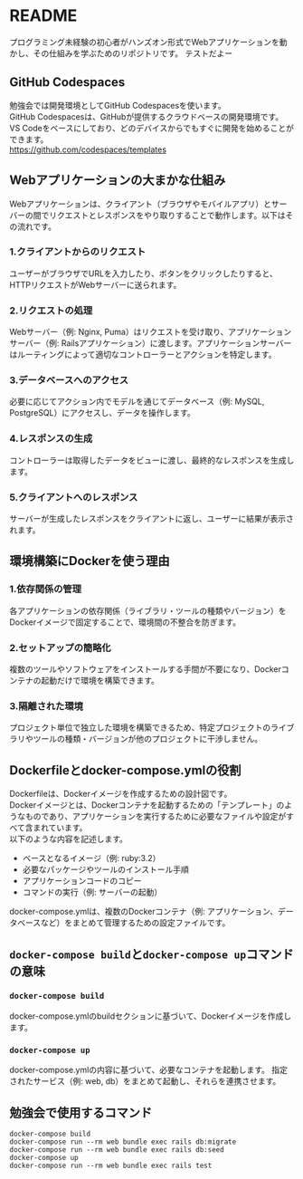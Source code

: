 # README
プログラミング未経験の初心者がハンズオン形式でWebアプリケーションを動かし、その仕組みを学ぶためのリポジトリです。
テストだよー

## GitHub Codespaces
勉強会では開発環境としてGitHub Codespacesを使います。  
GitHub Codespacesは、GitHubが提供するクラウドベースの開発環境です。  
VS Codeをベースにしており、どのデバイスからでもすぐに開発を始めることができます。  
https://github.com/codespaces/templates

## Webアプリケーションの大まかな仕組み
Webアプリケーションは、クライアント（ブラウザやモバイルアプリ）とサーバーの間でリクエストとレスポンスをやり取りすることで動作します。以下はその流れです。

### 1.クライアントからのリクエスト
ユーザーがブラウザでURLを入力したり、ボタンをクリックしたりすると、HTTPリクエストがWebサーバーに送られます。

### 2.リクエストの処理
Webサーバー（例: Nginx, Puma）はリクエストを受け取り、アプリケーションサーバー（例: Railsアプリケーション）に渡します。アプリケーションサーバーはルーティングによって適切なコントローラーとアクションを特定します。

### 3.データベースへのアクセス
必要に応じてアクション内でモデルを通じてデータベース（例: MySQL, PostgreSQL）にアクセスし、データを操作します。

### 4.レスポンスの生成
コントローラーは取得したデータをビューに渡し、最終的なレスポンスを生成します。

### 5.クライアントへのレスポンス
サーバーが生成したレスポンスをクライアントに返し、ユーザーに結果が表示されます。

## 環境構築にDockerを使う理由

### 1.依存関係の管理
各アプリケーションの依存関係（ライブラリ・ツールの種類やバージョン）をDockerイメージで固定することで、環境間の不整合を防ぎます。

### 2.セットアップの簡略化
複数のツールやソフトウェアをインストールする手間が不要になり、Dockerコンテナの起動だけで環境を構築できます。

### 3.隔離された環境
プロジェクト単位で独立した環境を構築できるため、特定プロジェクトのライブラリやツールの種類・バージョンが他のプロジェクトに干渉しません。

## Dockerfileとdocker-compose.ymlの役割

Dockerfileは、Dockerイメージを作成するための設計図です。  
Dockerイメージとは、Dockerコンテナを起動するための「テンプレート」のようなものであり、アプリケーションを実行するために必要なファイルや設定がすべて含まれています。  
以下のような内容を記述します。
- ベースとなるイメージ（例: ruby:3.2）
- 必要なパッケージやツールのインストール手順
- アプリケーションコードのコピー
- コマンドの実行（例: サーバーの起動）

docker-compose.ymlは、複数のDockerコンテナ（例: アプリケーション、データベースなど）をまとめて管理するための設定ファイルです。

## `docker-compose build`と`docker-compose up`コマンドの意味
### `docker-compose build`
docker-compose.ymlのbuildセクションに基づいて、Dockerイメージを作成します。

### `docker-compose up`
docker-compose.ymlの内容に基づいて、必要なコンテナを起動します。
指定されたサービス（例: web, db）をまとめて起動し、それらを連携させます。

## 勉強会で使用するコマンド
```
docker-compose build
docker-compose run --rm web bundle exec rails db:migrate
docker-compose run --rm web bundle exec rails db:seed
docker-compose up
docker-compose run --rm web bundle exec rails test
```
